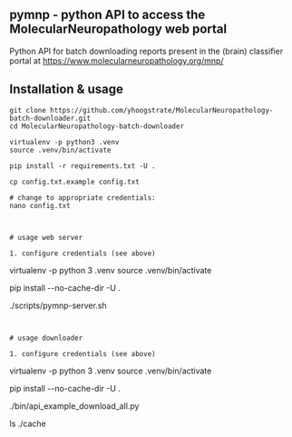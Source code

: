 pymnp - python API to access the MolecularNeuropathology web portal
-------------------------------------------------------------------

Python API for batch downloading reports present in the (brain)
classifier portal at https://www.molecularneuropathology.org/mnp/

## Installation & usage

```
git clone https://github.com/yhoogstrate/MolecularNeuropathology-batch-downloader.git
cd MolecularNeuropathology-batch-downloader

virtualenv -p python3 .venv
source .venv/bin/activate

pip install -r requirements.txt -U .

cp config.txt.example config.txt

# change to appropriate credentials:
nano config.txt



# usage web server

1. configure credentials (see above)

```
virtualenv -p python 3 .venv
source .venv/bin/activate

pip install --no-cache-dir -U .

./scripts/pymnp-server.sh
```


# usage downloader

1. configure credentials (see above)

```
virtualenv -p python 3 .venv
source .venv/bin/activate

pip install --no-cache-dir -U .

./bin/api_example_download_all.py

ls ./cache
```
